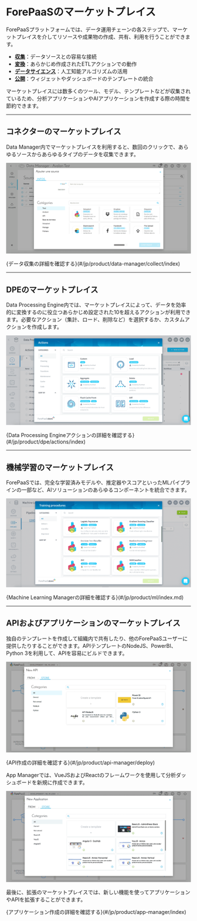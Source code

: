 # ForePaaSのマーケットプレイス

ForePaaSプラットフォームでは、データ運用チェーンの各ステップで、マーケットプレイスを介してリソースや成果物の作成、共有、利用を行うことができます。

* **[収集](/jp/product/dataplant/marketplace.md?id=connectors-marketplace)**：データソースとの容易な接続
* **[変換](/jp/product/dataplant/marketplace.md?id=dpe-marketplace)**：あらかじめ作成されたETLアクションでの動作 
* **[データサイエンス](/jp/product/dataplant/marketplace.md?id=machine-learning-marketplace)**：人工知能アルゴリズムの活用
* **[公開](/jp/product/dataplant/marketplace.md?id=api-and-app-marketplace)**：ウィジェットやダッシュボードのテンプレートの統合

マーケットプレイスには数多くのツール、モデル、テンプレートなどが収集されているため、分析アプリケーションやAIアプリケーションを作成する際の時間を節約できます。 

---
## コネクターのマーケットプレイス

Data Manager内でマーケットプレイスを利用すると、数回のクリックで、あらゆるソースからあらゆるタイプのデータを収集できます。 

![Marketplace_Data Manager](picts/marketplace-connectors.png)

{データ収集の詳細を確認する}(#/jp/product/data-manager/collect/index)

---
## DPEのマーケットプレイス

Data Processing Engine内では、マーケットプレイスによって、データを効率的に変換するのに役立つあらかじめ設定された10を超えるアクションが利用できます。必要なアクション（集計、ロード、削除など）を選択するか、カスタムアクションを作成します。 

![Marketplace_ETL](picts/marketplace_etl.png)

{Data Processing Engineアクションの詳細を確認する}(#/jp/product/dpe/actions/index)

---
## 機械学習のマーケットプレイス  

ForePaaSでは、完全な学習済みモデルや、推定器やスコアといったMLパイプラインの一部など、AIソリューションのあらゆるコンポーネントを統合できます。


![Marketplace_ETL](picts/marketplace_ml.png)

{Machine Learning Managerの詳細を確認する}(#/jp/product/ml/index.md)

---
## APIおよびアプリケーションのマーケットプレイス
独自のテンプレートを作成して組織内で共有したり、他のForePaaSユーザーに提供したりすることができます。APIテンプレートのNodeJS、PowerBI、Python 3を利用して、APIを容易にビルドできます。  

![Marketplace_API](picts/marketplace-api.png)

{API作成の詳細を確認する}(#/jp/product/api-manager/deploy)

App Managerでは、VueJSおよびReactのフレームワークを使用して分析ダッシュボードを新規に作成できます。 

![Marketplace_APP](picts/marketplace-app.png)

最後に、拡張のマーケットプレイスでは、新しい機能を使ってアプリケーションやAPIを拡張することができます。 

{アプリケーション作成の詳細を確認する}(#/jp/product/app-manager/index)